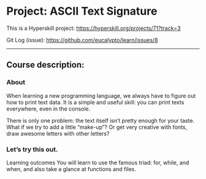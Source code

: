 # Project: ASCII Text Signature

This is a Hyperskill project:
https://hyperskill.org/projects/71?track=3

Git Log (issue):
https://github.com/eucalypto/learn/issues/8

---

## Course description:
### About
When learning a new programming language, we always have to figure out how to print text data. It is a simple and useful skill: you can print texts everywhere, even in the console.

There is only one problem: the text itself isn’t pretty enough for your taste. What if we try to add a little “make-up”? Or get very creative with fonts, draw awesome letters with other letters?

### Let’s try this out.

Learning outcomes
You will learn to use the famous triad: for, while, and when, and also take a glance at functions and files.